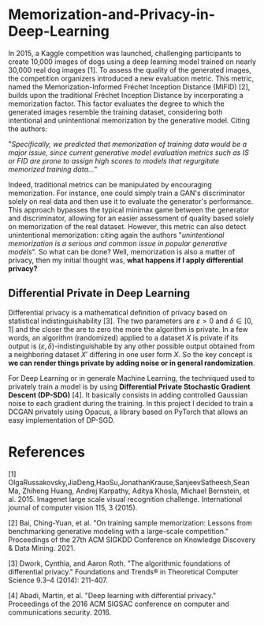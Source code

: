 # Memorization-and-Privacy-in-Deep-Learning

In 2015, a Kaggle competition was launched, challenging participants to create 10,000 images of dogs using a deep learning model trained on nearly 30,000 real dog images [1]. To assess the quality of the generated images, the competition organizers introduced a new evaluation metric. This metric, named the Memorization-Informed Fréchet Inception Distance (MiFID) [2], builds upon the traditional Fréchet Inception Distance by incorporating a memorization factor. This factor evaluates the degree to which the generated images resemble the training dataset, considering both intentional and unintentional memorization by the generative model. Citing the authors:

"*Specifically, we predicted that memorization of training data would be a major issue, since current generative model evaluation metrics such as IS or FID are prone to assign high scores to models that regurgitate memorized training data...*"

Indeed, traditional metrics can be manipulated by encouraging memorization. For instance, one could simply train a GAN's discriminator solely on real data and then use it to evaluate the generator's performance. This approach bypasses the typical minimax game between the generator and discriminator, allowing for an easier assessment of quality based solely on memorization of the real dataset. However, this metric can also detect unintentional memorization: citing again the authors "*unintentional memorization is a serious and common issue in popular generative models*". So what can be done? Well, memorization is also a matter of privacy, then my initial thought was, **what happens if I apply differential privacy?**

## Differential Private in Deep Learning
Differential privacy is a mathematical definition of privacy based on statistical indistinguishability [3]. The two parameters are $\varepsilon>0$ and $\delta\in[0,1]$ and the closer the are to zero the more the algorithm is private. In a few words, an algorithm (randomized) applied to a dataset $X$ is private if its output is $(\varepsilon, \delta)$-indistinguishable by any other possible output obtained from a neighboring dataset $X'$ differing in one user form $X$. So the key concept is **we can render things private by adding noise or in general randomization**.

For Deep Learning or in generale Machine Learning, the techniqued used to privately train a model is by using **Differential Private Stochastic Gradient Descent (DP-SDG)** [4]. It basically consists in adding controlled Gaussian noise to each gradient during the training. In this project I decided to train a DCGAN privately using Opacus, a library based on PyTorch that allows an easy implementation of DP-SGD.


# References
[1] OlgaRussakovsky,JiaDeng,HaoSu,JonathanKrause,SanjeevSatheesh,Sean Ma, Zhiheng Huang, Andrej Karpathy, Aditya Khosla, Michael Bernstein, et al. 2015. Imagenet large scale visual recognition challenge. International journal of computer vision 115, 3 (2015).

[2] Bai, Ching-Yuan, et al. "On training sample memorization: Lessons from benchmarking generative modeling with a large-scale competition." Proceedings of the 27th ACM SIGKDD Conference on Knowledge Discovery & Data Mining. 2021.

[3] Dwork, Cynthia, and Aaron Roth. "The algorithmic foundations of differential privacy." Foundations and Trends® in Theoretical Computer Science 9.3–4 (2014): 211-407.

[4] Abadi, Martin, et al. "Deep learning with differential privacy." Proceedings of the 2016 ACM SIGSAC conference on computer and communications security. 2016.
